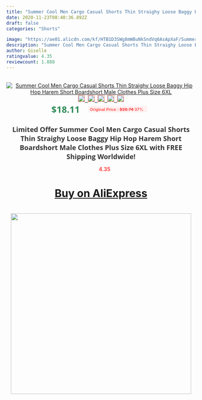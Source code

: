 ```yaml
---
title: "Summer Cool Men Cargo Casual Shorts Thin Straighy Loose Baggy Hip Hop Harem Short Boardshort Male Clothes Plus Size 6XL"
date: 2020-11-23T08:40:36.892Z
draft: false
categories: "Shorts"

image: "https://ae01.alicdn.com/kf/HTB1D3SWg8mWBuNkSndVq6AsApXaF/Summer-Cool-Men-Cargo-Casual-Shorts-Thin-Straighy-Loose-Baggy-Hip-Hop-Harem-Short-Boardshort-Male.jpg"
description: "Summer Cool Men Cargo Casual Shorts Thin Straighy Loose Baggy Hip Hop Harem Short Boardshort Male Clothes Plus Size 6XL"
author: Giselle
ratingvalue: 4.35
reviewcount: 1.888
---
```

<br>
<div style="text-align: center;">
<a href="https://s.click.aliexpress.com/e/_AXuWZP" target="_blank" rel="nofollow noopener noreferrer"><img alt="Summer Cool Men Cargo Casual Shorts Thin Straighy Loose Baggy Hip Hop Harem Short Boardshort Male Clothes Plus Size 6XL" class="magnifier-image" src="https://ae01.alicdn.com/kf/HTB1D3SWg8mWBuNkSndVq6AsApXaF/Summer-Cool-Men-Cargo-Casual-Shorts-Thin-Straighy-Loose-Baggy-Hip-Hop-Harem-Short-Boardshort-Male.jpg_640x640.jpg">
<br>
<img style="border:1px solid salmon" src="https://ae01.alicdn.com/kf/HTB1D3SWg8mWBuNkSndVq6AsApXaF/Summer-Cool-Men-Cargo-Casual-Shorts-Thin-Straighy-Loose-Baggy-Hip-Hop-Harem-Short-Boardshort-Male.jpg_120x120.jpg">&nbsp;&nbsp;<img style="border:1px solid salmon" src="https://ae01.alicdn.com/kf/HTB1pPSDgZyYBuNkSnfoq6AWgVXaP/Summer-Cool-Men-Cargo-Casual-Shorts-Thin-Straighy-Loose-Baggy-Hip-Hop-Harem-Short-Boardshort-Male.jpg_120x120.jpg">&nbsp;&nbsp;<img style="border:1px solid salmon" src="https://ae01.alicdn.com/kf/HTB1Ctgypf1TBuNjy0Fjq6yjyXXap/Summer-Cool-Men-Cargo-Casual-Shorts-Thin-Straighy-Loose-Baggy-Hip-Hop-Harem-Short-Boardshort-Male.jpg_120x120.jpg">&nbsp;&nbsp;<img style="border:1px solid salmon" src="https://ae01.alicdn.com/kf/HTB1MVGpX1UXBuNjt_XBq6xeDXXa9/Summer-Cool-Men-Cargo-Casual-Shorts-Thin-Straighy-Loose-Baggy-Hip-Hop-Harem-Short-Boardshort-Male.jpg_120x120.jpg">&nbsp;&nbsp;<img style="border:1px solid salmon" src="https://ae01.alicdn.com/kf/HTB1ijbEphSYBuNjSsphq6zGvVXaI/Summer-Cool-Men-Cargo-Casual-Shorts-Thin-Straighy-Loose-Baggy-Hip-Hop-Harem-Short-Boardshort-Male.jpg_120x120.jpg"></a></div><br0>
<div style="text-align: center;"><span style="background-color: white; border: 0px; box-sizing: border-box; color: seagreen; display: inline-block; font-family: &quot;open sans&quot; , &quot;arial&quot; , &quot;helvetica&quot; , sans-serif , &quot;heiti&quot;; font-size: 24px; font-stretch: inherit; font-weight: 700; line-height: inherit; margin: 0px 10px 0px 0px; padding: 0px; vertical-align: middle;">$18.11 </span>
<span style="background: rgb(255 , 241 , 241); border-radius: 3px; border: 0px; box-sizing: border-box; color: #ff4747; display: inline-block; font-family: inherit; font-size: 12px; font-stretch: inherit; font-style: inherit; font-variant: inherit; font-weight: 600; line-height: inherit; margin: 0px; padding: 2px 5px; transform: scale(0.9); vertical-align: middle;">Original Price : <b style="text-decoration: line-through;">$28.74 </b> 37%&nbsp;&nbsp;</span></div>
<h1 style="color: #333333; display: inline-block; font-family: &quot;open sans&quot; , &quot;arial&quot; , &quot;helvetica&quot; , sans-serif , &quot;heiti&quot;; font-size: 18px; font-stretch: inherit; font-weight: 700; text-align: center;">Limited Offer Summer Cool Men Cargo Casual Shorts Thin Straighy Loose Baggy Hip Hop Harem Short Boardshort Male Clothes Plus Size 6XL with FREE Shipping Worldwide!</h1>
<div style="color: #ff4747; text-align: center;">
<img src="https://4.bp.blogspot.com/-M0ZcTcb-5uY/XleCXlxnR4I/AAAAAAAAAEc/OrjgMkXV1oMQFaCRZj5HQwOCBcu3w1FegCPcBGAYYCw/s1600/star.png" style="height: 15px;">&nbsp;<b>4.35</b></div>
<div class="button_cont" align="center"><a class="buynow_a" href="https://s.click.aliexpress.com/e/_AXuWZP" target="_blank" rel="nofollow noopener noreferrer"><H1>Buy on AliExpress</H1></a></div><br>
<div class="separator" style="clear: both; text-align: center;">
<img src="https://lh3.googleusercontent.com/-pTy5HemUv9M/XlePHvY0dAI/AAAAAAAAAE4/0nX5iRUoIWY8eMW9Dpxeirr157OZliDIgCLcBGAsYHQ/s1600/badge.gif" width="480">
</div>

